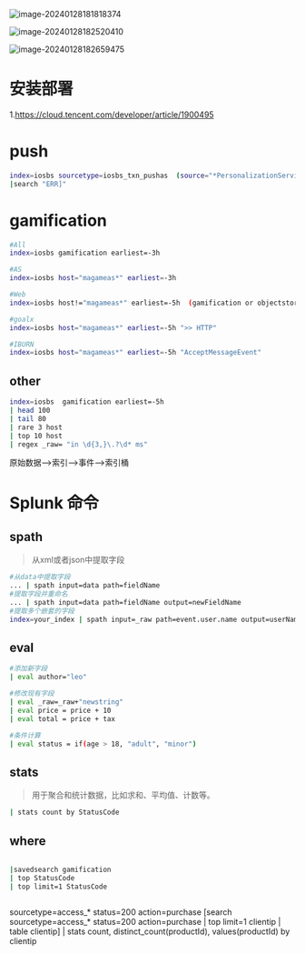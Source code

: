 ![image-20240128181818374](https://zlgan-blog.oss-cn-shenzhen.aliyuncs.com/image-20240128181818374.png)

 ![image-20240128182520410](https://zlgan-blog.oss-cn-shenzhen.aliyuncs.com/image-20240128182520410.png)

![image-20240128182659475](C:\Users\Administrator\AppData\Roaming\Typora\typora-user-images\image-20240128182659475.png)



# 安装部署
1.https://cloud.tencent.com/developer/article/1900495



# push
```bash
index=iosbs sourcetype=iosbs_txn_pushas  (source="*PersonalizationService*.log" OR  source="*\PushAgent*.log" OR source="*\PushSvc*.log")
|search "ERR]"

```

# gamification 
```bash
#All
index=iosbs gamification earliest=-3h

#AS
index=iosbs host="magameas*" earliest=-3h

#Web
index=iosbs host!="magameas*" earliest=-5h  (gamification or objectstorage)

#goalx
index=iosbs host="magameas*" earliest=-5h ">> HTTP" 

#IBURN
index=iosbs host="magameas*" earliest=-5h "AcceptMessageEvent" 

```


## other
```bash
index=iosbs  gamification earliest=-5h 
| head 100 
| tail 80
| rare 3 host
| top 10 host
| regex _raw= "in \d{3,}\.?\d* ms"
```


原始数据-->索引-->事件-->索引桶


# Splunk 命令
## spath 
> 从xml或者json中提取字段
```bash
#从data中提取字段
... | spath input=data path=fieldName
#提取字段并重命名
... | spath input=data path=fieldName output=newFieldName
#提取多个嵌套的字段
index=your_index | spath input=_raw path=event.user.name output=userName | spath input=_raw path=event.action output=userAction

```

## eval
```bash
#添加新字段
| eval author="leo"

#修改现有字段
| eval _raw=_raw+"newstring"
| eval price = price + 10
| eval total = price + tax

#条件计算
| eval status = if(age > 18, "adult", "minor")

```

## stats
> 用于聚合和统计数据，比如求和、平均值、计数等。

```bash
| stats count by StatusCode
```

## where 
```bash

|savedsearch gamification
| top StatusCode
| top limit=1 StatusCode



```

sourcetype=access_* status=200 action=purchase [search sourcetype=access_* status=200 action=purchase | top limit=1 clientip | table clientip] | stats count, distinct_count(productId), values(productId) by clientip



